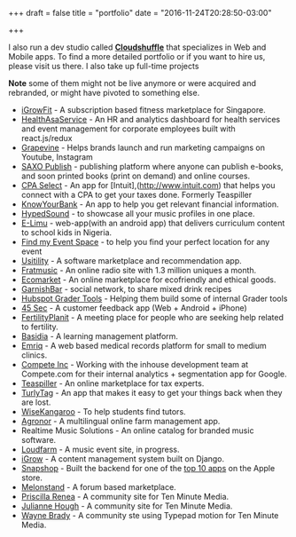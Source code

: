 +++
draft = false
title = "portfolio"
date = "2016-11-24T20:28:50-03:00"

+++

I also run a dev studio called  <a target="_blank" href="//www.cloudshuffle.com">**Cloudshuffle**</a> that specializes in Web and Mobile apps. To find a more detailed portfolio or if you want to hire us, please visit us there. I also take up full-time projects

**Note** some of them might not be live anymore or were acquired and rebranded, or might have pivoted to something else.

* [iGrowFit](https://www.igrowfit.com) - A subscription based fitness marketplace for Singapore.
* [HealthAsaService](https://www.healthasaservice.co) - An HR and analytics dashboard for health services and event management for corporate employees built with react.js/redux
* [Grapevine](https://www.grapevinelogic.com) - Helps brands launch and run marketing campaigns on Youtube, Instagram
* [SAXO Publish](http://publish.saxo.com) - publishing platform where anyone can publish e-books, and soon printed books (print on demand) and online courses.
* [CPA Select](http://cpaselect.com) - An app for [Intuit],(http://www.intuit.com) that helps you connect with a CPA to get your taxes done. Formerly Teaspiller
* [KnowYourBank](http://www.knowyourbank.com) - An app to help you get relevant financial information.
* [HypedSound](http://www.hypedsound.com/) - to showcase all your music profiles in one place.
* [E-Limu](http://e-limu.org/) - web-app(with an android app) that delivers curriculum content to school kids in Nigeria.
* [Find my Event Space](https://www.findmyeventspace.com/) - to help you find your perfect location for any event
* [Usitility](http://usitility.com/) - A software marketplace and recommendation app.
* [Fratmusic](http://www.fratmusic.com) - An online radio site with 1.3 million uniques a month.
* [Ecomarket](http://www.ecomarket.com) - An online marketplace for ecofriendly and ethical goods.
* [GarnishBar](http://www.garnishbar.com) - social network, to share mixed drink recipes
* [Hubspot Grader Tools](http://www.grader.com) - Helping them build some of internal Grader tools
* [45 Sec](http://45sec.com) - A customer feedback app (Web + Android + iPhone)
* [FertilityPlanit](http://www.fertilityplanit.com/) - A meeting place for people who are seeking help related to fertility.
* [Basidia](http//basidia.dk) - A learning management platform.
* [Emriq](http://www.emriq.com) - A web based medical records platform for small to medium clinics.
* [Compete Inc](http://compete.com) - Working with the inhouse development team at Compete.com for their internal analytics + segmentation app for Google.
* [Teaspiller](http://www.teaspiller.com) - An online marketplace for tax experts.
* [TurlyTag](http://www.turlytag.com) - An app that makes it easy to get your things back when they are lost.
* [WiseKangaroo](http://www.wisekangaroo.com) - To help students find tutors.
* [Agronor](http://agronor.ca) - A multilingual online farm management app.
* Realtime Music Solutions - An online catalog for branded music software.
* [Loudfarm](http://loudfarm.com) - A music event site, in progress.
* [iGrow](http://igrow.co.za/) - A content management system built on Django.
* [Snapshop](http://www.snapshopinc.com) - Built the backend for one of the [top 10 apps](https://itunes.apple.com/us/app/snapshop-showroom/id373144101?mt=8) on the Apple store.
* [Melonstand](http://melonstand.com) - A forum based marketplace.
* [Priscilla Renea](http://www.priscillareneamusic.com/) - A community site for Ten Minute Media.
* [Julianne Hough](http://tenminutemedia.com/) - A community site for Ten Minute Media.
* [Wayne Brady](http://tenminutemedia.com/) - A community ste using Typepad motion for Ten Minute Media.
